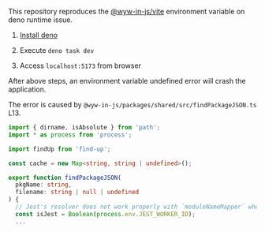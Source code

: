 This repository reproduces the [@wyw-in-js/vite](https://github.com/Anber/wyw-in-js) environment variable on deno runtime issue.

1. [Install deno](https://docs.deno.com/runtime/manual/#install-deno)

2. Execute `deno task dev`

3. Access `localhost:5173` from browser

After above steps, an environment variable undefined error will crash the application.

The error is caused by `@wyw-in-js/packages/shared/src/findPackageJSON.ts` L13.

```ts
import { dirname, isAbsolute } from 'path';
import * as process from 'process';

import findUp from 'find-up';

const cache = new Map<string, string | undefined>();

export function findPackageJSON(
  pkgName: string,
  filename: string | null | undefined
) {
  // Jest's resolver does not work properly with `moduleNameMapper` when `paths` are defined
  const isJest = Boolean(process.env.JEST_WORKER_ID);
  ...
```
